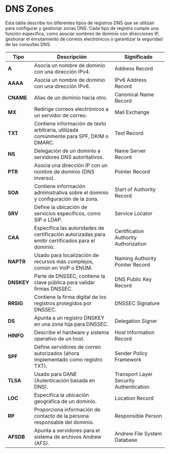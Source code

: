 # DNS Zones  

Esta tabla describe los diferentes tipos de registros DNS que se utilizan para configurar y gestionar zonas DNS. Cada tipo de registro cumple una función específica, como asociar nombres de dominio con direcciones IP, gestionar el enrutamiento de correos electrónicos o garantizar la seguridad de las consultas DNS.


| **Tipo**   | **Descripción**                                                                                   | **Significado**                                                          |
|------------|---------------------------------------------------------------------------------------------------|---------------------------------------------------------------------------|
| **A**      | Asocia un nombre de dominio con una dirección IPv4.                                               | Address Record                                                           |
| **AAAA**   | Asocia un nombre de dominio con una dirección IPv6.                                               | IPv6 Address Record                                                      |
| **CNAME**  | Alias de un dominio hacia otro.                                                                   | Canonical Name Record                                                    |
| **MX**     | Redirige correos electrónicos a un servidor de correo.                                            | Mail Exchange                                                            |
| **TXT**    | Contiene información de texto arbitraria, utilizada comúnmente para SPF, DKIM o DMARC.            | Text Record                                                              |
| **NS**     | Delegación de un dominio a servidores DNS autoritativos.                                          | Name Server Record                                                       |
| **PTR**    | Asocia una dirección IP con un nombre de dominio (DNS inverso).                                   | Pointer Record                                                           |
| **SOA**    | Contiene información administrativa sobre el dominio y configuración de la zona.                  | Start of Authority Record                                                |
| **SRV**    | Define la ubicación de servicios específicos, como SIP o LDAP.                                    | Service Locator                                                          |
| **CAA**    | Especifica las autoridades de certificación autorizadas para emitir certificados para el dominio. | Certification Authority Authorization                                    |
| **NAPTR**  | Usado para localización de recursos más complejos, común en VoIP o ENUM.                          | Naming Authority Pointer Record                                          |
| **DNSKEY** | Parte de DNSSEC, contiene la clave pública para validar firmas DNSSEC.                            | DNS Public Key Record                                                    |
| **RRSIG**  | Contiene la firma digital de los registros protegidos por DNSSEC.                                 | DNSSEC Signature                                                         |
| **DS**     | Apunta a un registro DNSKEY en una zona hija para DNSSEC.                                         | Delegation Signer                                                        |
| **HINFO**  | Describe el hardware y sistema operativo de un host.                                              | Host Information Record                                                  |
| **SPF**    | Define servidores de correo autorizados (ahora implementado como registro TXT).                   | Sender Policy Framework                                                  |
| **TLSA**   | Usado para DANE (Autenticación basada en DNS).                                                    | Transport Layer Security Authentication                                  |
| **LOC**    | Especifica la ubicación geográfica de un dominio.                                                 | Location Record                                                          |
| **RP**     | Proporciona información de contacto de la persona responsable del dominio.                        | Responsible Person                                                       |
| **AFSDB**  | Apunta a servidores para el sistema de archivos Andrew (AFS).                                     | Andrew File System Database                                              |

